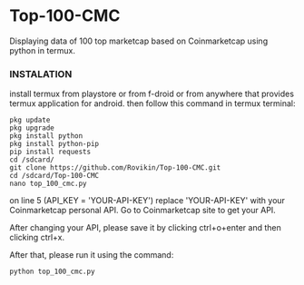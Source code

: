 # Top-100-CMC
Displaying data of 100 top marketcap based on Coinmarketcap using python in termux.
### INSTALATION
install termux from playstore or from f-droid or from anywhere that provides termux application for android. then follow this command in termux terminal:

```
pkg update
pkg upgrade
pkg install python
pkg install python-pip
pip install requests
cd /sdcard/
git clone https://github.com/Rovikin/Top-100-CMC.git
cd /sdcard/Top-100-CMC
nano top_100_cmc.py
```

on line 5 (API_KEY = 'YOUR-API-KEY') replace 'YOUR-API-KEY' with your Coinmarketcap personal API. Go to Coinmarketcap site to get your API.

After changing your API, please save it by clicking ctrl+o+enter and then clicking ctrl+x.

After that, please run it using the command:

```
python top_100_cmc.py

```

